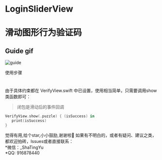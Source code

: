 # LoginSliderView
滑动图形行为验证码
========
Guide gif
----
![guide](https://github.com/TestEngineerFish/LoginSliderView/blob/master/SliderView.gif)

使用步骤
#
由于具体约束都在 VerifyView.swift 中已设置，使用相当简单，只需要调用show类函数即可：<br>

>闭包是滑动后的事件回调<br>

>>
```swift
VerifyView.show(.puzzle) { (isSuccess) in
   print(isSuccess)
}
```
觉得有用,给个star,小小鼓励,谢谢啦🙏
如果有不明白的，或者有疑问、建议之类，都欢迎拍砖，Issues或者直接联系：<br>
*微信：_ShaTingYu<br>
*QQ: 916878440<br>
